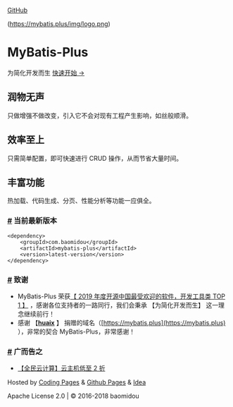 

[GitHub](https://github.com/baomidou/mybatis-plus)

(https://mybatis.plus/img/logo.png)

MyBatis-Plus
============

为简化开发而生
[快速开始 →](/guide/)

润物无声
----

只做增强不做改变，引入它不会对现有工程产生影响，如丝般顺滑。

效率至上
----

只需简单配置，即可快速进行 CRUD 操作，从而节省大量时间。

丰富功能
----

热加载、代码生成、分页、性能分析等功能一应俱全。

### [#](#当前最新版本) 当前最新版本

    <dependency>
        <groupId>com.baomidou</groupId>
        <artifactId>mybatis-plus</artifactId>
        <version>latest-version</version>
    </dependency>
    

### [#](#致谢) 致谢

*   MyBatis-Plus 荣获[【 2019 年度开源中国最受欢迎的软件，开发工具类 TOP 1 】](https://www.oschina.net/project/top_cn_2019) ，感谢各位支持者的一路同行，我们会秉承 【为简化开发而生】 这一理念继续前行！
*   感谢 【**[huaix](https://gitee.com/youthdream)** 】 捐赠的域名（[https://mybatis.plus](https://mybatis.plus) ），非常的契合 MyBatis-Plus，非常感谢！

### [#](#广而告之) 广而告之

*   [【全民云计算】云主机低至 2 折](https://promotion.aliyun.com/ntms/act/qwbk.html?userCode=5wbjwd1y)

Hosted by [Coding Pages](https://pages.coding.me) & [Github Pages](https://pages.github.com) & [Idea](http://www.jetbrains.com)


Apache License 2.0 | © 2016-2018 baomidou


